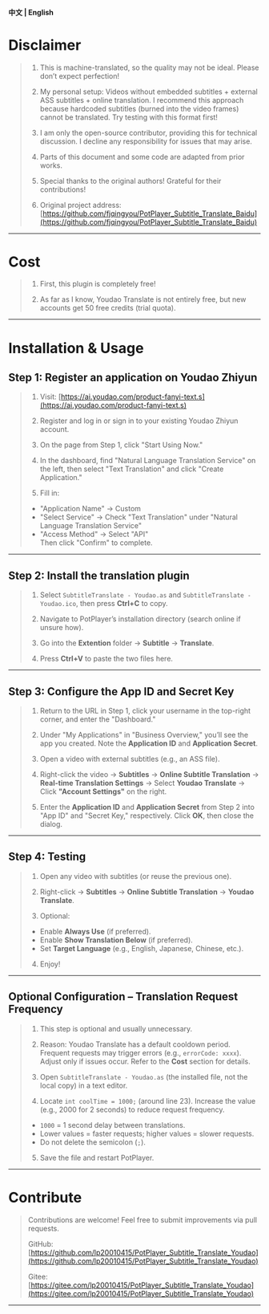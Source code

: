 <h4 align="left">
  <b href="readme.md">中文</b> |
  <a >English</a>
</h4>

# Disclaimer  

> 1. This is machine-translated, so the quality may not be ideal. Please don’t expect perfection!  
>  
> 2. My personal setup: Videos without embedded subtitles + external ASS subtitles + online translation. I recommend this approach because hardcoded subtitles (burned into the video frames) cannot be translated. Try testing with this format first!  
>  
> 3. I am only the open-source contributor, providing this for technical discussion. I decline any responsibility for issues that may arise.  
>  
> 4. Parts of this document and some code are adapted from prior works.  
>  
> 5. Special thanks to the original authors! Grateful for their contributions!  
>  
> 6. Original project address: [https://github.com/fjqingyou/PotPlayer_Subtitle_Translate_Baidu](https://github.com/fjqingyou/PotPlayer_Subtitle_Translate_Baidu)  

---  

# Cost  

> 1. First, this plugin is completely free!  
>  
> 2. As far as I know, Youdao Translate is not entirely free, but new accounts get 50 free credits (trial quota).  

---  

# Installation & Usage  

## Step 1: Register an application on Youdao Zhiyun  

> 1. Visit: [https://ai.youdao.com/product-fanyi-text.s](https://ai.youdao.com/product-fanyi-text.s)  
>  
> 2. Register and log in or sign in to your existing Youdao Zhiyun account.  
>  
> 3. On the page from Step 1, click "Start Using Now."  
>  
> 4. In the dashboard, find "Natural Language Translation Service" on the left, then select "Text Translation" and click "Create Application."  
>  
> 5. Fill in:  
> - "Application Name" → Custom  
> - "Select Service" → Check "Text Translation" under "Natural Language Translation Service"  
> - "Access Method" → Select "API"  
> Then click "Confirm" to complete.  

---  

## Step 2: Install the translation plugin  

> 1. Select `SubtitleTranslate - Youdao.as` and `SubtitleTranslate - Youdao.ico`, then press **Ctrl+C** to copy.  
>  
> 2. Navigate to PotPlayer’s installation directory (search online if unsure how).  
>  
> 3. Go into the **Extention** folder → **Subtitle** → **Translate**.  
>  
> 4. Press **Ctrl+V** to paste the two files here.  

---  

## Step 3: Configure the App ID and Secret Key  

> 1. Return to the URL in Step 1, click your username in the top-right corner, and enter the "Dashboard."  
>  
> 2. Under "My Applications" in "Business Overview," you’ll see the app you created. Note the **Application ID** and **Application Secret**.  
>  
> 3. Open a video with external subtitles (e.g., an ASS file).  
>  
> 4. Right-click the video → **Subtitles** → **Online Subtitle Translation** → **Real-time Translation Settings** → Select **Youdao Translate** → Click **"Account Settings"** on the right.  
>  
> 5. Enter the **Application ID** and **Application Secret** from Step 2 into "App ID" and "Secret Key," respectively. Click **OK**, then close the dialog.  

---  

## Step 4: Testing  

> 1. Open any video with subtitles (or reuse the previous one).  
>  
> 2. Right-click → **Subtitles** → **Online Subtitle Translation** → **Youdao Translate**.  
>  
> 3. Optional:  
> - Enable **Always Use** (if preferred).  
> - Enable **Show Translation Below** (if preferred).  
> - Set **Target Language** (e.g., English, Japanese, Chinese, etc.).  
>  
> 4. Enjoy!  

---  

## Optional Configuration – Translation Request Frequency  

> 1. This step is optional and usually unnecessary.  
>  
> 2. Reason: Youdao Translate has a default cooldown period. Frequent requests may trigger errors (e.g., `errorCode: xxxx`). Adjust only if issues occur. Refer to the **Cost** section for details.  
>  
> 3. Open `SubtitleTranslate - Youdao.as` (the installed file, not the local copy) in a text editor.  
>  
> 4. Locate `int coolTime = 1000;` (around line 23). Increase the value (e.g., 2000 for 2 seconds) to reduce request frequency.  
> - `1000` = 1 second delay between translations.  
> - Lower values = faster requests; higher values = slower requests.  
> - Do not delete the semicolon (`;`).  
>  
> 5. Save the file and restart PotPlayer.  

---  

# Contribute  

> Contributions are welcome! Feel free to submit improvements via pull requests.  
>  
> GitHub: [https://github.com/lp20010415/PotPlayer_Subtitle_Translate_Youdao](https://github.com/lp20010415/PotPlayer_Subtitle_Translate_Youdao)  
>  
> Gitee: [https://gitee.com/lp20010415/PotPlayer_Subtitle_Translate_Youdao](https://gitee.com/lp20010415/PotPlayer_Subtitle_Translate_Youdao)  

---  